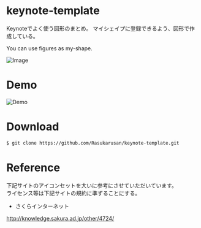 # keynote-template

Keynoteでよく使う図形のまとめ。
マイシェイプに登録できるよう、図形で作成している。

You can use figures as my-shape.

![Image](https://user-images.githubusercontent.com/17779386/53695385-7aa2fc00-3dfe-11e9-9404-f34304f9c76a.png)

# Demo

![Demo](https://user-images.githubusercontent.com/17779386/53695429-074dba00-3dff-11e9-90ea-93de82df7970.gif)

# Download

```sh
$ git clone https://github.com/Rasukarusan/keynote-template.git
```

# Reference

下記サイトのアイコンセットを大いに参考にさせていただいています。  
ライセンス等は下記サイトの規約に準ずることにする。

- さくらインターネット

http://knowledge.sakura.ad.jp/other/4724/
